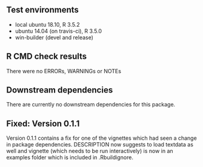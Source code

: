 ## Test environments
* local ubuntu 18.10, R 3.5.2
* ubuntu 14.04 (on travis-ci), R 3.5.0
* win-builder (devel and release)

## R CMD check results
There were no ERRORs, WARNINGs or NOTEs

## Downstream dependencies
There are currently no downstream dependencies for this package. 

## Fixed: Version  0.1.1
Version 0.1.1 contains a fix for one of the vignettes which had seen a change
in package dependencies. DESCRIPTION now suggests to load textdata as well
and vignette (which needs to be run interactively) is now in an examples 
folder which is included in .Rbuildignore.